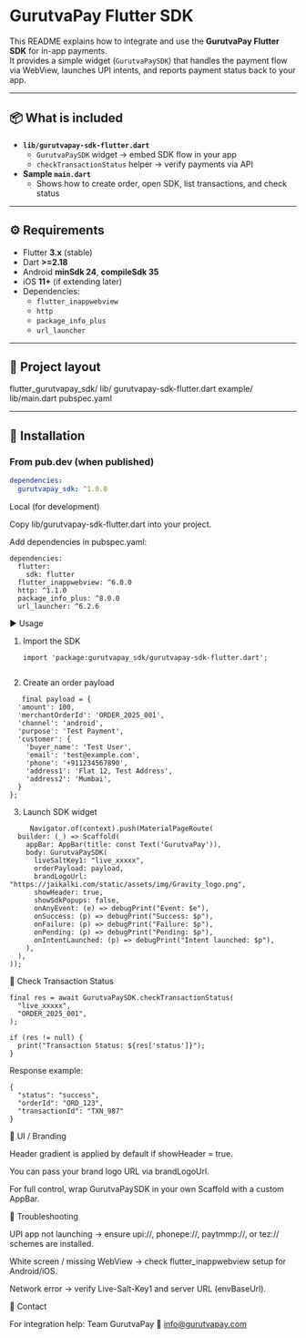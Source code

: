 # GurutvaPay Flutter SDK

This README explains how to integrate and use the **GurutvaPay Flutter SDK** for in-app payments.  
It provides a simple widget (`GurutvaPaySDK`) that handles the payment flow via WebView, launches UPI intents, and reports payment status back to your app.

---

## 📦 What is included
- **`lib/gurutvapay-sdk-flutter.dart`**
  - `GurutvaPaySDK` widget → embed SDK flow in your app
  - `checkTransactionStatus` helper → verify payments via API
- **Sample `main.dart`**
  - Shows how to create order, open SDK, list transactions, and check status

---

## ⚙️ Requirements
- Flutter **3.x** (stable)
- Dart **>=2.18**
- Android **minSdk 24**, **compileSdk 35**
- iOS **11+** (if extending later)
- Dependencies:
  - `flutter_inappwebview`
  - `http`
  - `package_info_plus`
  - `url_launcher`

---

## 📂 Project layout
flutter_gurutvapay_sdk/
lib/
gurutvapay-sdk-flutter.dart
example/
lib/main.dart
pubspec.yaml

---

## 🔌 Installation

### From pub.dev (when published)
```yaml
dependencies:
  gurutvapay_sdk: ^1.0.0
```

Local (for development)

Copy lib/gurutvapay-sdk-flutter.dart into your project.

Add dependencies in pubspec.yaml:

```
dependencies:
  flutter:
    sdk: flutter
  flutter_inappwebview: ^6.0.0
  http: ^1.1.0
  package_info_plus: ^8.0.0
  url_launcher: ^6.2.6
```

▶️ Usage
1. Import the SDK
   ```
   import 'package:gurutvapay_sdk/gurutvapay-sdk-flutter.dart';


2. Create an order payload
```
   final payload = {
  'amount': 100,
  'merchantOrderId': 'ORDER_2025_001',
  'channel': 'android',
  'purpose': 'Test Payment',
  'customer': {
    'buyer_name': 'Test User',
    'email': 'test@example.com',
    'phone': '+911234567890',
    'address1': 'Flat 12, Test Address',
    'address2': 'Mumbai',
  }
};
```
3. Launch SDK widget
```
     Navigator.of(context).push(MaterialPageRoute(
  builder: (_) => Scaffold(
    appBar: AppBar(title: const Text('GurutvaPay')),
    body: GurutvaPaySDK(
      liveSaltKey1: "live_xxxxx",
      orderPayload: payload,
      brandLogoUrl: "https://jaikalki.com/static/assets/img/Gravity_logo.png",
      showHeader: true,
      showSdkPopups: false,
      onAnyEvent: (e) => debugPrint("Event: $e"),
      onSuccess: (p) => debugPrint("Success: $p"),
      onFailure: (p) => debugPrint("Failure: $p"),
      onPending: (p) => debugPrint("Pending: $p"),
      onIntentLaunched: (p) => debugPrint("Intent launched: $p"),
    ),
  ),
));
```
📡 Check Transaction Status

```
final res = await GurutvaPaySDK.checkTransactionStatus(
  "live_xxxxx",
  "ORDER_2025_001",
);

if (res != null) {
  print("Transaction Status: ${res['status']}");
}
```

Response example:
```
{
  "status": "success",
  "orderId": "ORD_123",
  "transactionId": "TXN_987"
}
```

🎨 UI / Branding

Header gradient is applied by default if showHeader = true.

You can pass your brand logo URL via brandLogoUrl.

For full control, wrap GurutvaPaySDK in your own Scaffold with a custom AppBar.

🐞 Troubleshooting

UPI app not launching → ensure upi://, phonepe://, paytmmp://, or tez:// schemes are installed.

White screen / missing WebView → check flutter_inappwebview setup for Android/iOS.

Network error → verify Live-Salt-Key1 and server URL (envBaseUrl).

📧 Contact

For integration help:
Team GurutvaPay
📩 info@gurutvapay.com


